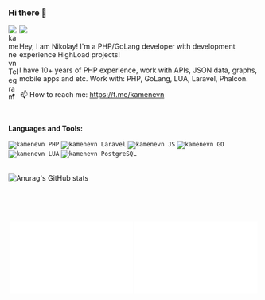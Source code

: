 ### Hi there 👋

<a href="https://t.me/kamenevn">
  <img align="left" alt="kamenevn Telegram" width="22px" src="https://upload.wikimedia.org/wikipedia/commons/8/82/Telegram_logo.svg" />
</a>

![](https://visitor-badge.glitch.me/badge?page_id=kamenevn.kamenevn&left_color=green&right_color=red)

Hey, I am Nikolay! I'm a PHP/GoLang developer with development experience HighLoad projects!

I have 10+ years of PHP experience, work with APIs, JSON data, graphs, mobile apps and etc.
Work with: PHP, GoLang, LUA, Laravel, Phalcon.

- 📫 How to reach me: https://t.me/kamenevn

<br />

**Languages and Tools:**

<code><img height="20" alt="kamenevn PHP" src="https://upload.wikimedia.org/wikipedia/commons/2/27/PHP-logo.svg"  style="background-color:transparent!important"></code>
<code><img height="20" alt="kamenevn Laravel" src="https://upload.wikimedia.org/wikipedia/commons/9/9a/Laravel.svg"  style="background-color:transparent!important"></code>
<code><img height="20" alt="kamenevn JS" src="https://upload.wikimedia.org/wikipedia/commons/9/99/Unofficial_JavaScript_logo_2.svg" style="background-color:transparent!important"></code>
<code><img height="20" alt="kamenevn GO" src="https://upload.wikimedia.org/wikipedia/commons/0/05/Go_Logo_Blue.svg" style="background-color:transparent!important"></code>
<code><img height="20" alt="kamenevn LUA" src="https://upload.wikimedia.org/wikipedia/commons/c/cf/Lua-Logo.svg" style="background-color:transparent!important"></code>
<code><img height="20" alt="kamenevn PostgreSQL" src="https://upload.wikimedia.org/wikipedia/commons/2/29/Postgresql_elephant.svg"  style="background-color:transparent!important"></code>
<br />
<br />

![Anurag's GitHub stats](https://github-readme-stats.vercel.app/api?username=kamenevn&show_icons=true&theme=dracula)

<!--
**kamenevn/kamenevn** is a ✨ _special_ ✨ repository because its `README.md` (this file) appears on your GitHub profile.

Here are some ideas to get you started:

- 🔭 I’m currently working on ...
- 🌱 I’m currently learning ...
- 👯 I’m looking to collaborate on ...
- 🤔 I’m looking for help with ...
- 💬 Ask me about ...
- 📫 How to reach me: ...
- 😄 Pronouns: ...
- ⚡ Fun fact: ...
-->

<br />
<br />
<br />

<p align="center">
  <img src="https://raw.githubusercontent.com/kamenevn/github-stats-transparent/output/generated/languages.svg" width="49%" />
  <img src="https://raw.githubusercontent.com/kamenevn/github-stats-transparent/output/generated/overview.svg" width="49%"/>
</p>
